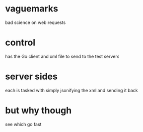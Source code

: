 # vaguemarks
bad science on web requests

# control
has the Go client and xml file to send to the test servers

# server sides
each is tasked with simply jsonifying the xml and sending it back

# but why though
see which go fast